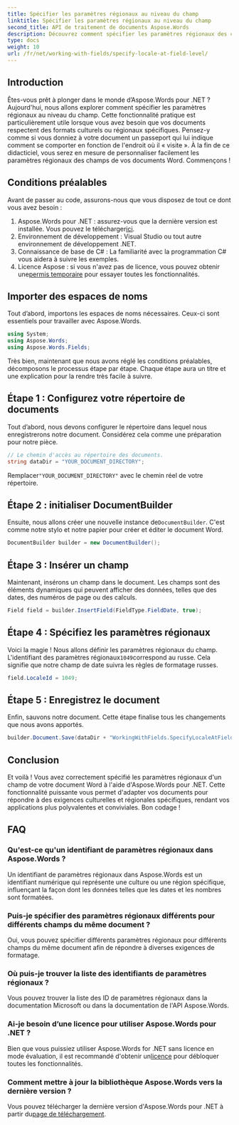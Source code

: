 ```yaml
---
title: Spécifier les paramètres régionaux au niveau du champ
linktitle: Spécifier les paramètres régionaux au niveau du champ
second_title: API de traitement de documents Aspose.Words
description: Découvrez comment spécifier les paramètres régionaux des champs dans les documents Word à l'aide d'Aspose.Words for .NET. Suivez notre guide pour personnaliser facilement la mise en forme de votre document.
type: docs
weight: 10
url: /fr/net/working-with-fields/specify-locale-at-field-level/
---
```

## Introduction

Êtes-vous prêt à plonger dans le monde d’Aspose.Words pour .NET ? Aujourd'hui, nous allons explorer comment spécifier les paramètres régionaux au niveau du champ. Cette fonctionnalité pratique est particulièrement utile lorsque vous avez besoin que vos documents respectent des formats culturels ou régionaux spécifiques. Pensez-y comme si vous donniez à votre document un passeport qui lui indique comment se comporter en fonction de l'endroit où il « visite ». À la fin de ce didacticiel, vous serez en mesure de personnaliser facilement les paramètres régionaux des champs de vos documents Word. Commençons !

## Conditions préalables

Avant de passer au code, assurons-nous que vous disposez de tout ce dont vous avez besoin :

1.  Aspose.Words pour .NET : assurez-vous que la dernière version est installée. Vous pouvez le télécharger[ici](https://releases.aspose.com/words/net/).
2. Environnement de développement : Visual Studio ou tout autre environnement de développement .NET.
3. Connaissance de base de C# : La familiarité avec la programmation C# vous aidera à suivre les exemples.
4. Licence Aspose : si vous n'avez pas de licence, vous pouvez obtenir une[permis temporaire](https://purchase.aspose.com/temporary-license/) pour essayer toutes les fonctionnalités.

## Importer des espaces de noms

Tout d’abord, importons les espaces de noms nécessaires. Ceux-ci sont essentiels pour travailler avec Aspose.Words.

```csharp
using System;
using Aspose.Words;
using Aspose.Words.Fields;
```

Très bien, maintenant que nous avons réglé les conditions préalables, décomposons le processus étape par étape. Chaque étape aura un titre et une explication pour la rendre très facile à suivre.

## Étape 1 : Configurez votre répertoire de documents

Tout d’abord, nous devons configurer le répertoire dans lequel nous enregistrerons notre document. Considérez cela comme une préparation pour notre pièce.

```csharp
// Le chemin d'accès au répertoire des documents.
string dataDir = "YOUR_DOCUMENT_DIRECTORY";
```

 Remplacer`"YOUR_DOCUMENT_DIRECTORY"` avec le chemin réel de votre répertoire.

## Étape 2 : initialiser DocumentBuilder

 Ensuite, nous allons créer une nouvelle instance de`DocumentBuilder`. C'est comme notre stylo et notre papier pour créer et éditer le document Word.

```csharp
DocumentBuilder builder = new DocumentBuilder();
```

## Étape 3 : Insérer un champ

Maintenant, insérons un champ dans le document. Les champs sont des éléments dynamiques qui peuvent afficher des données, telles que des dates, des numéros de page ou des calculs.

```csharp
Field field = builder.InsertField(FieldType.FieldDate, true);
```

## Étape 4 : Spécifiez les paramètres régionaux

 Voici la magie ! Nous allons définir les paramètres régionaux du champ. L'identifiant des paramètres régionaux`1049`correspond au russe. Cela signifie que notre champ de date suivra les règles de formatage russes.

```csharp
field.LocaleId = 1049;
```

## Étape 5 : Enregistrez le document

Enfin, sauvons notre document. Cette étape finalise tous les changements que nous avons apportés.

```csharp
builder.Document.Save(dataDir + "WorkingWithFields.SpecifyLocaleAtFieldLevel.docx");
```

## Conclusion

Et voilà ! Vous avez correctement spécifié les paramètres régionaux d'un champ de votre document Word à l'aide d'Aspose.Words pour .NET. Cette fonctionnalité puissante vous permet d'adapter vos documents pour répondre à des exigences culturelles et régionales spécifiques, rendant vos applications plus polyvalentes et conviviales. Bon codage !

## FAQ

### Qu'est-ce qu'un identifiant de paramètres régionaux dans Aspose.Words ?

Un identifiant de paramètres régionaux dans Aspose.Words est un identifiant numérique qui représente une culture ou une région spécifique, influençant la façon dont les données telles que les dates et les nombres sont formatées.

### Puis-je spécifier des paramètres régionaux différents pour différents champs du même document ?

Oui, vous pouvez spécifier différents paramètres régionaux pour différents champs du même document afin de répondre à diverses exigences de formatage.

### Où puis-je trouver la liste des identifiants de paramètres régionaux ?

Vous pouvez trouver la liste des ID de paramètres régionaux dans la documentation Microsoft ou dans la documentation de l'API Aspose.Words.

### Ai-je besoin d’une licence pour utiliser Aspose.Words pour .NET ?

 Bien que vous puissiez utiliser Aspose.Words for .NET sans licence en mode évaluation, il est recommandé d'obtenir un[licence](https://purchase.aspose.com/buy) pour débloquer toutes les fonctionnalités.

### Comment mettre à jour la bibliothèque Aspose.Words vers la dernière version ?

 Vous pouvez télécharger la dernière version d'Aspose.Words pour .NET à partir du[page de téléchargement](https://releases.aspose.com/words/net/).